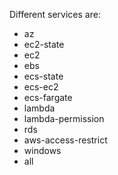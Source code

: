 Different services are:

- az
- ec2-state
- ec2
- ebs
- ecs-state
- ecs-ec2
- ecs-fargate
- lambda
- lambda-permission
- rds
- aws-access-restrict
- windows
- all
